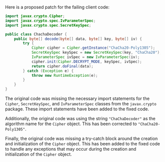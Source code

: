 Here is a proposed patch for the failing client code:
```java
import javax.crypto.Cipher;
import javax.crypto.spec.IvParameterSpec;
import javax.crypto.spec.SecretKeySpec;

public class ChachaDecoder {
    public byte[] decode(byte[] data, byte[] key, byte[] iv) {
        try {
            Cipher cipher = Cipher.getInstance("ChaCha20-Poly1305");
            SecretKeySpec keySpec = new SecretKeySpec(key, "ChaCha20");
            IvParameterSpec ivSpec = new IvParameterSpec(iv);
            cipher.init(Cipher.DECRYPT_MODE, keySpec, ivSpec);
            return cipher.doFinal(data);
        } catch (Exception e) {
            throw new RuntimeException(e);
        }
    }
}
```
The original code was missing the necessary import statements for the `Cipher`, `SecretKeySpec`, and `IvParameterSpec` classes from the `javax.crypto` package. These import statements have been added to the fixed code.

Additionally, the original code was using the string `"ChaChaDecoder"` as the algorithm name for the `Cipher` object. This has been corrected to `"ChaCha20-Poly1305"`.

Finally, the original code was missing a try-catch block around the creation and initialization of the `Cipher` object. This has been added to the fixed code to handle any exceptions that may occur during the creation and initialization of the `Cipher` object.